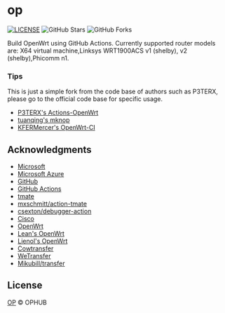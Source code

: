 # op

[![LICENSE](https://img.shields.io/github/license/mashape/apistatus.svg?style=flat-square&label=LICENSE)](https://github.com/ophub/op/blob/master/LICENSE)
![GitHub Stars](https://img.shields.io/github/stars/ophub/op.svg?style=flat-square&label=Stars&logo=github)
![GitHub Forks](https://img.shields.io/github/forks/ophub/op.svg?style=flat-square&label=Forks&logo=github)

Build OpenWrt using GitHub Actions.
Currently supported router models are: X64 virtual machine,Linksys WRT1900ACS v1 (shelby), v2 (shelby),Phicomm n1.

### Tips

This is just a simple fork from the code base of authors such as P3TERX, please go to the official code base for specific usage. 

- [P3TERX's Actions-OpenWrt](https://github.com/P3TERX/Actions-OpenWrt)
- [tuanqing's mknop](https://github.com/tuanqing/mknop)
- [KFERMercer's OpenWrt-CI](https://github.com/KFERMercer/OpenWrt-CI)

## Acknowledgments

- [Microsoft](https://www.microsoft.com)
- [Microsoft Azure](https://azure.microsoft.com)
- [GitHub](https://github.com)
- [GitHub Actions](https://github.com/features/actions)
- [tmate](https://github.com/tmate-io/tmate)
- [mxschmitt/action-tmate](https://github.com/mxschmitt/action-tmate)
- [csexton/debugger-action](https://github.com/csexton/debugger-action)
- [Cisco](https://www.cisco.com/)
- [OpenWrt](https://github.com/openwrt/openwrt)
- [Lean's OpenWrt](https://github.com/coolsnowwolf/lede)
- [Lienol's OpenWrt](https://github.com/Lienol/openwrt)
- [Cowtransfer](https://cowtransfer.com)
- [WeTransfer](https://wetransfer.com/)
- [Mikubill/transfer](https://github.com/Mikubill/transfer)

## License

[OP](https://github.com/ophub/op/blob/main/LICENSE) © OPHUB
